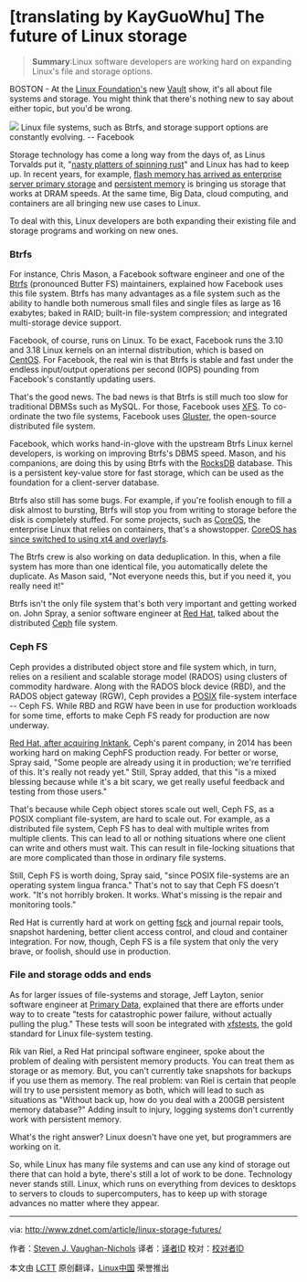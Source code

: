 [translating by KayGuoWhu]
The future of Linux storage
================================================================================
> **Summary**:Linux software developers are working hard on expanding Linux's file and storage options.

BOSTON - At the [Linux Foundation's][1] new [Vault][2] show, it's all about file systems and storage. You might think that there's nothing new to say about either topic, but you'd be wrong.

![](http://zdnet2.cbsistatic.com/hub/i/r/2015/03/12/c8f92cc2-b963-4238-80a0-d785ec93698c/resize/770x578/08d93a8a393d3f50b2a56e6b0e7a0ca9/btrfs-1.jpg)
Linux file systems, such as Btrfs, and storage support options are constantly evolving. -- Facebook 

Storage technology has come a long way from the days of, as Linus Torvalds put it, "[nasty platters of spinning rust][3]" and Linux has had to keep up. In recent years, for example, [flash memory has arrived as enterprise server primary storage][4] and [persistent memory][5] is bringing us storage that works at DRAM speeds. At the same time, Big Data, cloud computing, and containers are all bringing new use cases to Linux.

To deal with this, Linux developers are both expanding their existing file and storage programs and working on new ones.

### Btrfs ###

For instance, Chris Mason, a Facebook software engineer and one of the [Btrfs][6] (pronounced Butter FS) maintainers, explained how Facebook uses this file system. Btrfs has many advantages as a file system such as the ability to handle both numerous small files and single files as large as 16 exabytes; baked in RAID; built-in file-system compression; and integrated multi-storage device support.

Facebook, of course, runs on Linux. To be exact, Facebook runs the 3.10 and 3.18 Linux kernels on an internal distribution, which is based on [CentOS][7]. For Facebook, the real win is that Btrfs is stable and fast under the endless input/output operations per second (IOPS) pounding from Facebook's constantly updating users.

That's the good news. The bad news is that Btrfs is still much too slow for traditional DBMSs such as MySQL. For those, Facebook uses [XFS][8]. To co-ordinate the two file systems, Facebook uses [Gluster][9], the open-source distributed file system. 

Facebook, which works hand-in-glove with the upstream Btrfs Linux kernel developers, is working on improving Btrfs's DBMS speed. Mason, and his companions, are doing this by using Btrfs with the [RocksDB][10] database. This is a persistent key-value store for fast storage, which can be used as the foundation for a client-server database.

Btrfs also still has some bugs. For example, if you're foolish enough to fill a disk almost to bursting, Btrfs will stop you from writing to storage before the disk is completely stuffed. For some projects, such as [CoreOS][12], the enterprise Linux that relies on containers, that's a showstopper. [CoreOS has since switched to using xt4 and overlayfs][11]. 

The Btrfs crew is also working on data deduplication. In this, when a file system has more than one identical file, you automatically delete the duplicate. As Mason said, "Not everyone needs this, but if you need it, you really need it!" 

Btrfs isn't the only file system that's both very important and getting worked on. John Spray, a senior software engineer at [Red Hat][13], talked about the distributed [Ceph][14] file system. 

### Ceph FS ###

Ceph provides a distributed object store and file system which, in turn, relies on a resilient and scalable storage model (RADOS) using clusters of commodity hardware. Along with the RADOS block device (RBD), and the RADOS object gateway (RGW), Ceph provides a [POSIX][15] file-system interface -- Ceph FS. While RBD and RGW have been in use for production workloads for some time, efforts to make Ceph FS ready for production are now underway.

[Red Hat, after acquiring Inktank][16], Ceph's parent company, in 2014 has been working hard on making CephFS production ready. For better or worse, Spray said, "Some people are already using it in production; we're terrified of this. It's really not ready yet." Still, Spray added, that this "is a mixed blessing because while it's a bit scary, we get really useful feedback and testing from those users."

That's because while Ceph object stores scale out well, Ceph FS, as a POSIX compliant file-system, are hard to scale out. For example, as a distributed file system, Ceph FS has to deal with multiple writes from multiple clients. This can lead to all or nothing situations where one client can write and others must wait. This can result in file-locking situations that are more complicated than those in ordinary file systems.

Still, Ceph FS is worth doing, Spray said, "since POSIX file-systems are an operating system lingua franca." That's not to say that Ceph FS doesn't work. "It's not horribly broken. It works. What's missing is the repair and monitoring tools."

Red Hat is currently hard at work on getting [fsck][17] and journal repair tools, snapshot hardening, better client access control, and cloud and container integration. For now, though, Ceph FS is a file system that only the very brave, or foolish, should use in production.

### File and storage odds and ends ###

As for larger issues of file-systems and storage, Jeff Layton, senior software engineer at [Primary Data][18], explained that there are efforts under way to to create "tests for catastrophic power failure, without actually pulling the plug." These tests will soon be integrated with [xfstests][19], the gold standard for Linux file-system testing.

Rik van Riel, a Red Hat principal software engineer, spoke about the problem of dealing with persistent memory products. You can treat them as storage or as memory. But, you can't currently take snapshots for backups if you use them as memory. The real problem: van Riel is certain that people will try to use persistent memory as both, which will lead to such as situations as "Without back up, how do you deal with a 200GB persistent memory database?" Adding insult to injury, logging systems don't currently work with persistent memory.

What's the right answer? Linux doesn't have one yet, but programmers are working on it.

So, while Linux has many file systems and can use any kind of storage out there that can hold a byte, there's still a lot of work to be done. Technology never stands still. Linux, which runs on everything from devices to desktops to servers to clouds to supercomputers, has to keep up with storage advances no matter where they appear. 

--------------------------------------------------------------------------------

via: http://www.zdnet.com/article/linux-storage-futures/

作者：[Steven J. Vaughan-Nichols][a]
译者：[译者ID](https://github.com/译者ID)
校对：[校对者ID](https://github.com/校对者ID)

本文由 [LCTT](https://github.com/LCTT/TranslateProject) 原创翻译，[Linux中国](http://linux.cn/) 荣誉推出

[a]:http://www.zdnet.com/meet-the-team/us/sjvn/
[1]:http://www.linuxfoundation.org/
[2]:http://events.linuxfoundation.org/events/vault
[3]:http://www.wired.com/2012/10/linus-torvalds-hard-disks/
[4]:http://www.zdnet.com/article/sandisk-launches-infiniflash-aims-to-bring-flash-array-costs-down/
[5]:http://events.linuxfoundation.org/sites/events/files/eeus13_wheeler.pdf
[6]:https://btrfs.wiki.kernel.org/index.php/Main_Page
[7]:http://www.centos.org/
[8]:http://oss.sgi.com/projects/xfs/
[9]:http://www.gluster.org/
[10]:http://rocksdb.org/
[11]:http://lwn.net/Articles/627232/
[12]:https://coreos.com/
[13]:http://www.redhat.com/
[14]:http://ceph.com/
[15]:http://pubs.opengroup.org/onlinepubs/9699919799/
[16]:http://www.zdnet.com/article/red-hat-acquires-inktank-for-175m/
[17]:http://linux.die.net/man/8/fsck
[18]:http://primarydata.com/
[19]:http://oss.sgi.com/cgi-bin/gitweb.cgi?p=xfs/cmds/xfstests.git;a=summary